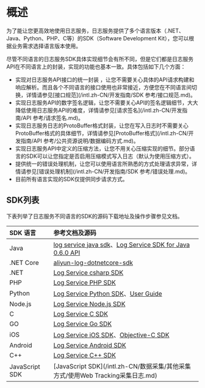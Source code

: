 # 概述

为了能让您更高效地使用日志服务，日志服务提供了多个语言版本（.NET、Java、Python、PHP、C等）的SDK（Software Development Kit），您可以根据业务需求选择语言版本使用。

尽管不同语言的日志服务SDK具体实现细节会有所不同，但是它们都是日志服务API在不同语言上的封装，实现的功能也基本一致。具体包括如下几个方面：

-   实现对日志服务API接口的统一封装 ，让您不需要关心具体的API请求构建和响应解析。而且各个不同语言的接口使用也非常接近，方便您在不同语言间切换，详情请参见[接口规范](/intl.zh-CN/开发指南/SDK 参考/接口规范.md)。
-   实现日志服务API的数字签名逻辑，让您不需要关心API的签名逻辑细节，大大降低使用日志服务API的难度，详情请参见[请求签名](/intl.zh-CN/开发指南/API 参考/请求签名.md)。
-   实现日志服务日志的ProtoBuffer格式封装，让您在写入日志时不需要关心ProtoBuffer格式的具体细节，详情请参见[ProtoBuffer格式](/intl.zh-CN/开发指南/API 参考/公共资源说明/数据编码方式.md)。
-   实现日志服务API中定义的压缩方法，让您不用关心压缩实现的细节。部分语言的SDK可以让您指定是否启用压缩模式写入日志（默认为使用压缩方式）。
-   提供统一的错误处理机制，让您可以使用语言所熟悉的方式处理请求异常，详情请参见[错误处理机制](/intl.zh-CN/开发指南/SDK 参考/错误处理.md)。
-   目前所有语言实现的SDK仅提供同步请求方式。

## SDK列表

下表列举了日志服务不同语言的SDK的源码下载地址及操作步骤参见文档。

|SDK 语言|参考文档及源码|
|:-----|:------|
|Java|[log service java sdk](https://github.com/aliyun/aliyun-log-java-sdk)、[Log Service SDK for Java 0.6.0 API](http://log-java-docs.oss-cn-hangzhou.aliyuncs.com/)|
|.NET Core|[aliyun-log-dotnetcore-sdk](https://github.com/aliyun/aliyun-log-dotnetcore-sdk)|
|.NET|[Log Service csharp SDK](https://github.com/aliyun/aliyun-log-chsarp-sdk)|
|PHP|[Log Service PHP SDK](https://github.com/aliyun/aliyun-log-php-sdk)|
|Python|[Log Service Python SDK](https://github.com/aliyun/aliyun-log-python-sdk)、[User Guide](http://aliyun-log-python-sdk.readthedocs.io/README_CN.html)|
|Node.js|[Log Service Node.js SDK](https://github.com/aliyun-UED/aliyun-sdk-js/tree/master/samples/sls)|
|C|[Log Service C SDK](https://github.com/aliyun/aliyun-log-c-sdk)|
|GO|[Log Service Go SDK](https://github.com/aliyun/aliyun-log-go-sdk)|
|iOS|[Log Service iOS SDK](https://github.com/aliyun/aliyun-log-ios-sdk)、[Objective-C SDK](https://github.com/lujiajing1126/AliyunLogObjc)|
|Android|[Log Service Android SDK](https://github.com/aliyun/aliyun-log-android-sdk)|
|C++|[Log Service C++ SDK](https://github.com/aliyun/aliyun-log-cpp-sdk)|
|JavaScript SDK|[JavaScript SDK](/intl.zh-CN/数据采集/其他采集方式/使用Web Tracking采集日志.md)|


